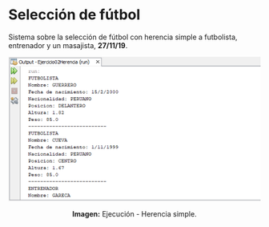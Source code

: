 # Selección de fútbol
Sistema sobre la selección de fútbol con herencia simple a futbolista, entrenador y un masajista, **27/11/19**.

<div align="center">
<img src="src/media/ejecucion.png">
<p><strong>Imagen:</strong> Ejecución - Herencia simple.</p>
</div>
